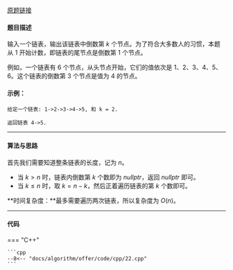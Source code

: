[原题链接](https://leetcode-cn.com/problems/lian-biao-zhong-dao-shu-di-kge-jie-dian-lcof)

#### 题目描述
输入一个链表，输出该链表中倒数第 $k$ 个节点。为了符合大多数人的习惯，本题从 $1$ 开始计数，即链表的尾节点是倒数第 $1$ 个节点。

例如，一个链表有 $6$ 个节点，从头节点开始，它们的值依次是 $1、2、3、4、5、6$。这个链表的倒数第 $3$ 个节点是值为 $4$ 的节点。

#### 示例：
```
给定一个链表: 1->2->3->4->5, 和 k = 2.

返回链表 4->5.
```

---

#### 算法与思路
首先我们需要知道整条链表的长度，记为 $n$。

- 当 $k>n$ 时，链表内倒数第 $k$ 个数即为 $nullptr$，返回 $nullptr$ 即可。
- 当 $k \le n$ 时，取 $k=n-k$，然后正着遍历链表的第 $k$ 个数即可。

**时间复杂度：**最多需要遍历两次链表，所以复杂度为 $O(n)$。

---

#### 代码
=== "C++"

    ```cpp
    --8<-- "docs/algorithm/offer/code/cpp/22.cpp"
    ```